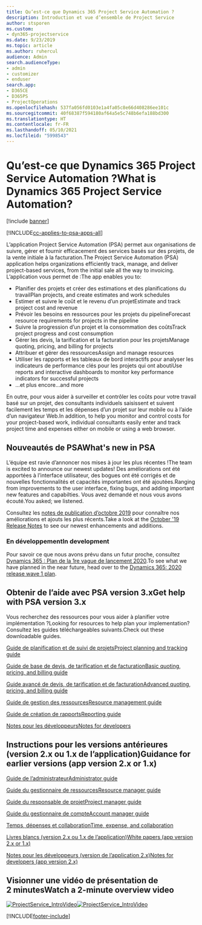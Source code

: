 ```yaml
---
title: Qu’est-ce que Dynamics 365 Project Service Automation ?
description: Introduction et vue d’ensemble de Project Service
author: stsporen
ms.custom:
- dyn365-projectservice
ms.date: 9/23/2019
ms.topic: article
ms.author: ruhercul
audience: Admin
search.audienceType:
- admin
- customizer
- enduser
search.app:
- D365CE
- D365PS
- ProjectOperations
ms.openlocfilehash: 537fa056fd0103e1a4fa05c8e66d408286ee101c
ms.sourcegitcommit: 40f68387f594180af64a5e5c748b6efa188bd300
ms.translationtype: HT
ms.contentlocale: fr-FR
ms.lasthandoff: 05/10/2021
ms.locfileid: "5998543"
---
```

# <a name="what-is-dynamics-365-project-service-automation"></a><span data-ttu-id="afc81-103">Qu’est-ce que Dynamics 365 Project Service Automation ?</span><span class="sxs-lookup"><span data-stu-id="afc81-103">What is Dynamics 365 Project Service Automation?</span></span>

[!include [banner](../includes/psa-now-project-operations.md)]

[!INCLUDE[cc-applies-to-psa-apps-all](../includes/cc-applies-to-psa-apps-all.md)]

<span data-ttu-id="afc81-104">L’application Project Service Automation (PSA) permet aux organisations de suivre, gérer et fournir efficacement des services basés sur des projets, de la vente initiale à la facturation.</span><span class="sxs-lookup"><span data-stu-id="afc81-104">The Project Service Automation (PSA) application helps organizations efficiently track, manage, and deliver project-based services, from the initial sale all the way to invoicing.</span></span> <span data-ttu-id="afc81-105">L’application vous permet de :</span><span class="sxs-lookup"><span data-stu-id="afc81-105">The app enables you to:</span></span>

- <span data-ttu-id="afc81-106">Planifier des projets et créer des estimations et des planifications du travail</span><span class="sxs-lookup"><span data-stu-id="afc81-106">Plan projects, and create estimates and work schedules</span></span>
- <span data-ttu-id="afc81-107">Estimer et suivre le coût et le revenu d’un projet</span><span class="sxs-lookup"><span data-stu-id="afc81-107">Estimate and track project cost and revenue</span></span>
- <span data-ttu-id="afc81-108">Prévoir les besoins en ressources pour les projets du pipeline</span><span class="sxs-lookup"><span data-stu-id="afc81-108">Forecast resource requirements for projects in the pipeline</span></span>
- <span data-ttu-id="afc81-109">Suivre la progression d’un projet et la consommation des coûts</span><span class="sxs-lookup"><span data-stu-id="afc81-109">Track project progress and cost consumption</span></span>
- <span data-ttu-id="afc81-110">Gérer les devis, la tarification et la facturation pour les projets</span><span class="sxs-lookup"><span data-stu-id="afc81-110">Manage quoting, pricing, and billing for projects</span></span>
- <span data-ttu-id="afc81-111">Attribuer et gérer des ressources</span><span class="sxs-lookup"><span data-stu-id="afc81-111">Assign and manage resources</span></span>
- <span data-ttu-id="afc81-112">Utiliser les rapports et les tableaux de bord interactifs pour analyser les indicateurs de performance clés pour les projets qui ont abouti</span><span class="sxs-lookup"><span data-stu-id="afc81-112">Use reports and interactive dashboards to monitor key performance indicators for successful projects</span></span>
- <span data-ttu-id="afc81-113">...et plus encore</span><span class="sxs-lookup"><span data-stu-id="afc81-113">...and more</span></span>

<span data-ttu-id="afc81-114">En outre, pour vous aider à surveiller et contrôler les coûts pour votre travail basé sur un projet, des consultants individuels saisissent et suivent facilement les temps et les dépenses d’un projet sur leur mobile ou à l’aide d’un navigateur Web.</span><span class="sxs-lookup"><span data-stu-id="afc81-114">In addition, to help you monitor and control costs for your project-based work, individual consultants easily enter and track project time and expenses either on mobile or using a web browser.</span></span>

## <a name="whats-new-in-psa"></a><span data-ttu-id="afc81-115">Nouveautés de PSA</span><span class="sxs-lookup"><span data-stu-id="afc81-115">What's new in PSA</span></span>
<span data-ttu-id="afc81-116">L’équipe est ravie d’annoncer nos mises à jour les plus récentes !</span><span class="sxs-lookup"><span data-stu-id="afc81-116">The team is excited to announce our newest updates!</span></span> <span data-ttu-id="afc81-117">Des améliorations ont été apportées à l’interface utilisateur, des bogues ont été corrigés et de nouvelles fonctionnalités et capacités importantes ont été ajoutées.</span><span class="sxs-lookup"><span data-stu-id="afc81-117">Ranging from improvements to the user interface, fixing bugs, and adding important new features and capabilties.</span></span> <span data-ttu-id="afc81-118">Vous avez demandé et nous vous avons écouté.</span><span class="sxs-lookup"><span data-stu-id="afc81-118">You asked; we listened.</span></span>

<span data-ttu-id="afc81-119">Consultez les [notes de publication d’octobre 2019](/dynamics365-release-plan/2019wave2/index) pour connaître nos améliorations et ajouts les plus récents.</span><span class="sxs-lookup"><span data-stu-id="afc81-119">Take a look at the [October '19 Release Notes](/dynamics365-release-plan/2019wave2/index) to see our newest enhancements and additions.</span></span>

### <a name="in-development"></a><span data-ttu-id="afc81-120">En développement</span><span class="sxs-lookup"><span data-stu-id="afc81-120">In development</span></span>
<span data-ttu-id="afc81-121">Pour savoir ce que nous avons prévu dans un futur proche, consultez [Dynamics 365 : Plan de la 1re vague de lancement 2020](/dynamics365-release-plan/2020wave1/index).</span><span class="sxs-lookup"><span data-stu-id="afc81-121">To see what we have planned in the near future, head over to the [Dynamics 365: 2020 release wave 1 plan](/dynamics365-release-plan/2020wave1/index).</span></span>

## <a name="get-help-with-psa-version-3x"></a><span data-ttu-id="afc81-122">Obtenir de l’aide avec PSA version 3.x</span><span class="sxs-lookup"><span data-stu-id="afc81-122">Get help with PSA version 3.x</span></span>
<span data-ttu-id="afc81-123">Vous recherchez des ressources pour vous aider à planifier votre implémentation ?</span><span class="sxs-lookup"><span data-stu-id="afc81-123">Looking for resources to help plan your implementation?</span></span> <span data-ttu-id="afc81-124">Consultez les guides téléchargeables suivants.</span><span class="sxs-lookup"><span data-stu-id="afc81-124">Check out these downloadable guides.</span></span>

 [<span data-ttu-id="afc81-125">Guide de planification et de suivi de projets</span><span class="sxs-lookup"><span data-stu-id="afc81-125">Project planning and tracking guide</span></span>](../psa/implementation-guides/project-planning-tracking.md)

 [<span data-ttu-id="afc81-126">Guide de base de devis, de tarification et de facturation</span><span class="sxs-lookup"><span data-stu-id="afc81-126">Basic quoting, pricing, and billing guide</span></span>](../psa/implementation-guides/begin-quoting-pricing-billing.md)

 [<span data-ttu-id="afc81-127">Guide avancé de devis, de tarification et de facturation</span><span class="sxs-lookup"><span data-stu-id="afc81-127">Advanced quoting, pricing, and billing guide</span></span>](../psa/implementation-guides/adv-quoting-pricing-billing.md)

 [<span data-ttu-id="afc81-128">Guide de gestion des ressources</span><span class="sxs-lookup"><span data-stu-id="afc81-128">Resource management guide</span></span>](../psa/implementation-guides/resource-management-guide.md)

 [<span data-ttu-id="afc81-129">Guide de création de rapports</span><span class="sxs-lookup"><span data-stu-id="afc81-129">Reporting guide</span></span>](../psa/implementation-guides/reporting-guide.md)

 [<span data-ttu-id="afc81-130">Notes pour les développeurs</span><span class="sxs-lookup"><span data-stu-id="afc81-130">Notes for developers</span></span>](../psa/developer-guides/overview-dev-notes-v3.x.md)

## <a name="guidance-for-earlier-versions-app-version-2x-or-1x"></a><span data-ttu-id="afc81-131">Instructions pour les versions antérieures (version 2.x ou 1.x de l’application)</span><span class="sxs-lookup"><span data-stu-id="afc81-131">Guidance for earlier versions (app version 2.x or 1.x)</span></span>
 [<span data-ttu-id="afc81-132">Guide de l’administrateur</span><span class="sxs-lookup"><span data-stu-id="afc81-132">Administrator guide</span></span>](../psa/admin-guide.md)

 [<span data-ttu-id="afc81-133">Guide du gestionnaire de ressources</span><span class="sxs-lookup"><span data-stu-id="afc81-133">Resource manager guide</span></span>](../psa/resource-manager-guide.md)

 [<span data-ttu-id="afc81-134">Guide du responsable de projet</span><span class="sxs-lookup"><span data-stu-id="afc81-134">Project manager guide</span></span>](../psa/project-manager-guide.md)

 [<span data-ttu-id="afc81-135">Guide du gestionnaire de compte</span><span class="sxs-lookup"><span data-stu-id="afc81-135">Account manager guide</span></span>](../psa/account-manager-guide.md)

 [<span data-ttu-id="afc81-136">Temps, dépenses et collaboration</span><span class="sxs-lookup"><span data-stu-id="afc81-136">Time, expense, and collaboration</span></span>](../psa/time-expense-collaboration-guide.md)

 [<span data-ttu-id="afc81-137">Livres blancs (version 2.x ou 1.x de l’application)</span><span class="sxs-lookup"><span data-stu-id="afc81-137">White papers (app version 2.x or 1.x)</span></span>](../psa/white-papers.md)

 [<span data-ttu-id="afc81-138">Notes pour les développeurs (version de l’application 2.x)</span><span class="sxs-lookup"><span data-stu-id="afc81-138">Notes for developers (app version 2.x)</span></span>](../psa/developer-guides/add-custom-qoi-forms-v2.x.md)

 ## <a name="watch-a-2-minute-overview-video"></a><span data-ttu-id="afc81-139">Visionner une vidéo de présentation de 2 minutes</span><span class="sxs-lookup"><span data-stu-id="afc81-139">Watch a 2-minute overview video</span></span>
 <a name="heroArea"></a> <span data-ttu-id="afc81-140">[![ProjectService_IntroVideo](../psa/media/project-service-intro-video.png "ProjectService_IntroVideo")](https://go.microsoft.com/fwlink/p/?LinkId=799457)</span><span class="sxs-lookup"><span data-stu-id="afc81-140">[![ProjectService_IntroVideo](../psa/media/project-service-intro-video.png "ProjectService_IntroVideo")](https://go.microsoft.com/fwlink/p/?LinkId=799457)</span></span>




[!INCLUDE[footer-include](../includes/footer-banner.md)]